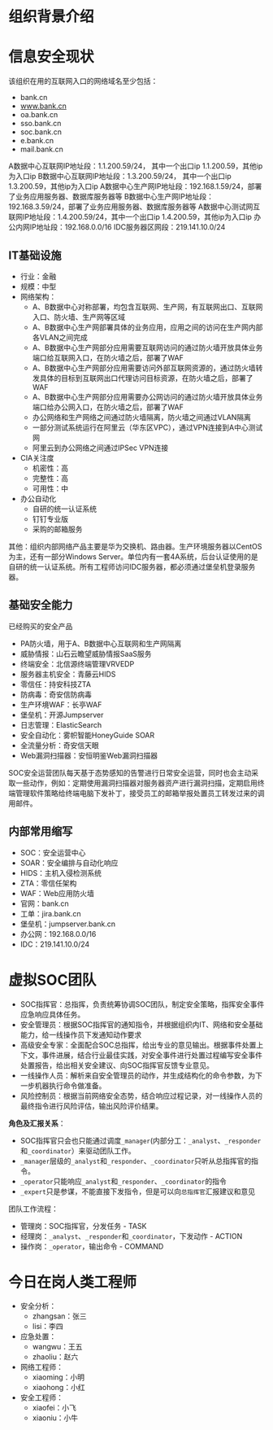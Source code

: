# 组织背景介绍

# 信息安全现状
该组织在用的互联网入口的网络域名至少包括：
- bank.cn
- www.bank.cn
- oa.bank.cn
- sso.bank.cn
- soc.bank.cn
- e.bank.cn
- mail.bank.cn

A数据中心互联网IP地址段：1.1.200.59/24， 其中一个出口ip 1.1.200.59，其他ip为入口ip
B数据中心互联网IP地址段：1.3.200.59/24， 其中一个出口ip 1.3.200.59，其他ip为入口ip
A数据中心生产网IP地址段：192.168.1.59/24，部署了业务应用服务器、数据库服务器等
B数据中心生产网IP地址段：192.168.3.59/24，部署了业务应用服务器、数据库服务器等
A数据中心测试网互联网IP地址段：1.4.200.59/24，其中一个出口ip 1.4.200.59，其他ip为入口ip
办公内网IP地址段：192.168.0.0/16
IDC服务器区网段：219.141.10.0/24

## IT基础设施

- 行业：金融
- 规模：中型
- 网络架构：
  - A、B数据中心对称部署，均包含互联网、生产网，有互联网出口、互联网入口、防火墙、生产网等区域
  - A、B数据中心生产网部署具体的业务应用，应用之间的访问在生产网内部各VLAN之间完成
  - A、B数据中心生产网部分应用需要互联网访问的通过防火墙开放具体业务端口给互联网入口，在防火墙之后，部署了WAF
  - A、B数据中心生产网部分应用需要访问外部互联网资源的，通过防火墙转发具体的目标到互联网出口代理访问目标资源，在防火墙之后，部署了WAF
  - A、B数据中心生产网部分应用需要办公网访问的通过防火墙开放具体业务端口给办公网入口，在防火墙之后，部署了WAF
  - 办公网络和生产网络之间通过防火墙隔离，防火墙之间通过VLAN隔离
  - 一部分测试系统运行在阿里云（华东区VPC），通过VPN连接到A中心测试网
  - 阿里云到办公网络之间通过IPSec VPN连接
- CIA关注度
  - 机密性：高
  - 完整性：高
  - 可用性：中
- 办公自动化
  - 自研的统一认证系统
  - 钉钉专业版
  - 采购的邮箱服务

其他：组织内部网络产品主要是华为交换机、路由器。生产环境服务器以CentOS为主，还有一部分Windows Server。单位内有一套4A系统，后台认证使用的是自研的统一认证系统。所有工程师访问IDC服务器，都必须通过堡垒机登录服务器。

## 基础安全能力

已经购买的安全产品
- PA防火墙，用于A、B数据中心互联网和生产网隔离
- 威胁情报：山石云瞻望威胁情报SaaS服务
- 终端安全：北信源终端管理VRVEDP
- 服务器主机安全：青藤云HIDS
- 零信任：持安科技ZTA
- 防病毒：奇安信防病毒
- 生产环境WAF：长亭WAF
- 堡垒机：开源Jumpserver
- 日志管理：ElasticSearch
- 安全自动化：雾帜智能HoneyGuide SOAR
- 全流量分析：奇安信天眼
- Web漏洞扫描器：安恒明鉴Web漏洞扫描器

SOC安全运营团队每天基于态势感知的告警进行日常安全运营，同时也会主动采取一些动作，例如：定期使用漏洞扫描器对服务器资产进行漏洞扫描，定期启用终端管理软件策略给终端电脑下发补丁，接受员工的邮箱举报处置员工转发过来的调用邮件。

## 内部常用缩写

- SOC：安全运营中心
- SOAR：安全编排与自动化响应
- HIDS：主机入侵检测系统
- ZTA：零信任架构
- WAF：Web应用防火墙
- 官网：bank.cn
- 工单：jira.bank.cn
- 堡垒机：jumpserver.bank.cn
- 办公网：192.168.0.0/16
- IDC：219.141.10.0/24


# 虚拟SOC团队

- SOC指挥官：总指挥，负责统筹协调SOC团队，制定安全策略，指挥安全事件应急响应具体任务。
- 安全管理员：根据SOC指挥官的通知指令，并根据组织内IT、网络和安全基础能力，给一线操作员下发通知动作要求
- 高级安全专家：全面配合SOC总指挥，给出专业的意见输出。根据事件处置上下文，事件进展，结合行业最佳实践，对安全事件进行处置过程编写安全事件处置报告，给出相关安全建议、向SOC指挥官反馈专业意见。
- 一线操作人员：解析来自安全管理员的动作，并生成结构化的命令参数，为下一步机器执行命令做准备。
- 风险控制员：根据当前网络安全态势，结合响应过程记录，对一线操作人员的最终指令进行风险评估，输出风险评价结果。

**角色及汇报关系**：
- SOC指挥官只会也只能通过调度`_manager`(内部分工：`_analyst`、`_responder`和`_coordinator`）来驱动团队工作。
- `_manager`层级的`_analyst`和`_responder`、`_coordinator`只听从总指挥官的指令。
- `_operator`只能响应`_analyst`和`_responder`、`_coordinator`的指令
- `_expert`只是参谋，不能直接下发指令，但是可以向`总指挥官`汇报建议和意见


团队工作流程：
- 管理岗：SOC指挥官，分发任务 - TASK
- 经理岗：`_analyst`、`_responder`和`_coordinator`，下发动作 - ACTION 
- 操作岗：`_operator`，输出命令 - COMMAND

# 今日在岗人类工程师
- 安全分析：
  - zhangsan：张三
  - lisi：李四
- 应急处置：
  - wangwu：王五
  - zhaoliu：赵六
- 网络工程师：
  - xiaoming：小明
  - xiaohong：小红
- 安全工程师：
  - xiaofei：小飞
  - xiaoniu：小牛